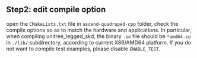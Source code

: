 ## Step2: edit compile option
open the `CMakeLists.txt` file in `ascend-quadruped-cpp` folder, check the compile options so as to match the hardware and applications. In particular, when compiling unitree_legged_skd, the binary `.so` file should be `*amd64.so` in `./lib/` subdirectory, according to current X86/AMD64 platform. If you do not want to compile test examples, please disable `ENABLE_TEST`.
